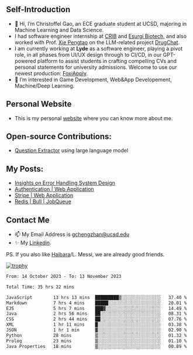 ## Self-Introduction
- 👋 Hi, I’m Christoffel Gao, an ECE graduate student at UCSD, majoring in Machine Learning and Data Science.
- I had software engineer internship at [CRIB](https://www.linkedin.com/company/trycrib/) and [Esurgi Biotech](https://myesurgi.com/), and also worked with Prof. [Xie Pengtao](https://pengtaoxie.github.io/) on the LLM-related project [DrugChat](https://github.com/UCSD-AI4H/drugchat).
- I am currently working at **Lyde** as a software engineer, playing a pivot role, in all phases from UI/UX design through to CI/CD, in our GPT-powered platform to assist students in crafting compelling CVs and personal statements for university admissions. Welcome to use our newest production: [FoxiApply](https://lyde.io).
- 👀 I’m interested in Game Development, Web&App Developement, Machine/Deep Learning.

## Personal Website
-  This is my personal [website](https://gaochengzhan.netlify.app/) where you can know more about me.

## Open-source Contributions:
- [Question Extractor](https://github.com/nestordemeure/question_extractor) using large language model

## My Posts:
- [Insights on Error Handling System Design](https://gaochengzhan.netlify.app/post/error-handling/)
- [Authentication | Web Application](https://gaochengzhan.netlify.app/post/authentication/)
- [Stripe | Web Application](https://gaochengzhan.netlify.app/post/stripe/)
- [Redis | Bull | JobQueue](https://gaochengzhan.netlify.app/post/job-queue/)

## Contact Me
- 📫 My Email Address is gchengzhan@ucsd.edu
- ✨ My [Linkedin](https://www.linkedin.com/in/chengzhan-christoffel-gao/).

PS. If you also like [Haibara](https://www.detectiveconanworld.com/wiki/Ai_Haibara)/L. Messi, we are already good friends.

[![trophy](https://github-profile-trophy.vercel.app/?username=gaochengzhan&theme=flat&row=1&margin-w=12)](https://github.com/ryo-ma/github-profile-trophy)

<!--START_SECTION:waka-->

```txt
From: 14 October 2023 - To: 13 November 2023

Total Time: 35 hrs 22 mins

JavaScript        13 hrs 13 mins  █████████▒░░░░░░░░░░░░░░░   37.40 %
Markdown          7 hrs 4 mins    █████░░░░░░░░░░░░░░░░░░░░   20.01 %
EJS               5 hrs 7 mins    ███▓░░░░░░░░░░░░░░░░░░░░░   14.49 %
Java              2 hrs 56 mins   ██░░░░░░░░░░░░░░░░░░░░░░░   08.31 %
CSS               2 hrs 44 mins   ██░░░░░░░░░░░░░░░░░░░░░░░   07.76 %
XML               1 hr 11 mins    █░░░░░░░░░░░░░░░░░░░░░░░░   03.38 %
JSON              1 hr 1 min      ▓░░░░░░░░░░░░░░░░░░░░░░░░   02.90 %
Python            28 mins         ▒░░░░░░░░░░░░░░░░░░░░░░░░   01.32 %
Prolog            23 mins         ▒░░░░░░░░░░░░░░░░░░░░░░░░   01.10 %
Java Properties   18 mins         ▒░░░░░░░░░░░░░░░░░░░░░░░░   00.89 %
```

<!--END_SECTION:waka-->

<!---
gaochengzhan/gaochengzhan is a ✨ special ✨ repository because its `README.md` (this file) appears on your GitHub profile.
You can click the Preview link to take a look at your changes.
--->
